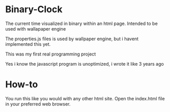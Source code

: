 # Binary-Clock
The current time visualized in binary within an html page. Intended to be used with wallapaper engine

The properties.js files is used by wallpaper engine, but i havent implemented this yet.

This was my first real programming project

Yes i know the javascript program is unoptimized, i wrote it like 3 years ago

# How-to
You run this like you would with any other html site. Open the index.html file in your preferred web browser.
